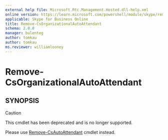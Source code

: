 ```yaml
---
external help file: Microsoft.Rtc.Management.Hosted.dll-help.xml
online version: https://learn.microsoft.com/powershell/module/skype/remove-csorganizationalautoattendant
applicable: Skype for Business Online
title: Remove-CsOrganizationalAutoAttendant
schema: 2.0.0
manager: bulenteg
author: tomkau
author: tomkau
ms.reviewer: williamlooney
---
```


# Remove-CsOrganizationalAutoAttendant

## SYNOPSIS
> [!CAUTION]
> This cmdlet has been deprecated and is no longer supported.
> 
> Please use [Remove-CsAutoAttendant](Remove-CsAutoAttendant.md) cmdlet instead.

